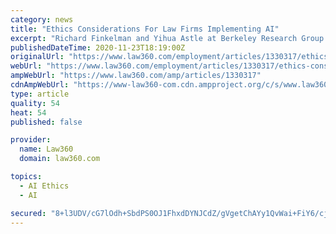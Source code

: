 ```yaml
---
category: news
title: "Ethics Considerations For Law Firms Implementing AI"
excerpt: "Richard Finkelman and Yihua Astle at Berkeley Research Group discuss the ethical and bias concerns law firms must address when implementing artificial intelligence-powered applications for recruiting,"
publishedDateTime: 2020-11-23T18:19:00Z
originalUrl: "https://www.law360.com/employment/articles/1330317/ethics-considerations-for-law-firms-implementing-ai"
webUrl: "https://www.law360.com/employment/articles/1330317/ethics-considerations-for-law-firms-implementing-ai"
ampWebUrl: "https://www.law360.com/amp/articles/1330317"
cdnAmpWebUrl: "https://www-law360-com.cdn.ampproject.org/c/s/www.law360.com/amp/articles/1330317"
type: article
quality: 54
heat: 54
published: false

provider:
  name: Law360
  domain: law360.com

topics:
  - AI Ethics
  - AI

secured: "8+l3UDV/cG7lOdh+SbdPS0OJ1FhxdDYNJCdZ/gVgetChAYy1QvWai+FiY6/cjR9SMaKncT/Feh5vkvQjhmrvmH1oA5b3TAinMmQquh/bV9tlUt94bo8+8e1YlgXCyksd9yuznVp1jkulj1+kimvAiU0LiHbvtgwgGb/jMlI86gy+Gh4qXGNKWRuTpNKjUATLfuNY0+AD+gP14iIwWFkV8s8V81QPAmc57AfoRGD+WvQjaAinboZFuYJtmv0WDGaQpUCsL4WhLIechmrTpi6T7ZHLVkuKwllHKg1q+CNzGRIyB5TrV+WwdQIXGco0e2+iNmGOYLaMEeEg4FOxRgBIgFSuYpltQgPJeiFPgRsW+3w=;Oh4ZWNBJY3nMnqi1YMA3Mg=="
---
```


